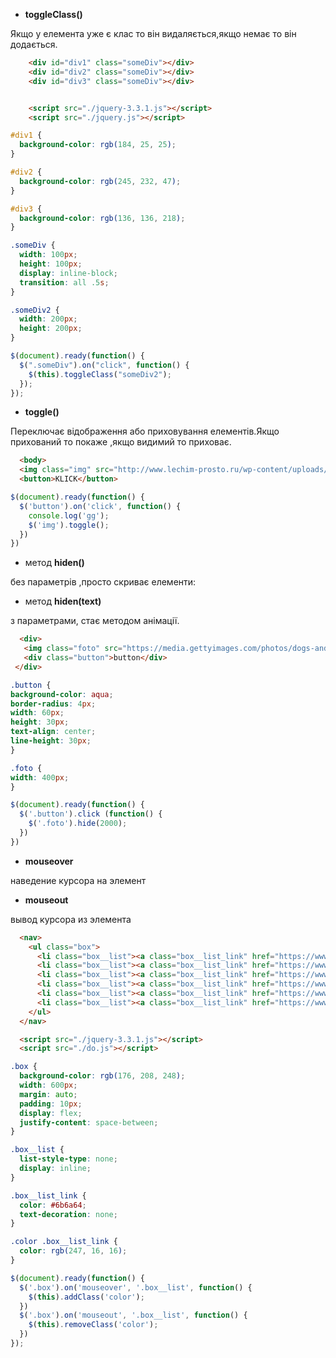 *  **toggleClass()**

Якщо у елемента уже є клас то він видаляється,якщо немає то він додається.
```html
    <div id="div1" class="someDiv"></div>
    <div id="div2" class="someDiv"></div>
    <div id="div3" class="someDiv"></div>


    <script src="./jquery-3.3.1.js"></script>
    <script src="./jquery.js"></script>
```
```css
#div1 {
  background-color: rgb(184, 25, 25);
}

#div2 {
  background-color: rgb(245, 232, 47);
}

#div3 {
  background-color: rgb(136, 136, 218);
}

.someDiv {
  width: 100px;
  height: 100px;
  display: inline-block;
  transition: all .5s;
}

.someDiv2 {
  width: 200px;
  height: 200px;
}
```
```js
$(document).ready(function() {
  $(".someDiv").on("click", function() {
    $(this).toggleClass("someDiv2");
  });
});
```

*  **toggle()**

Переключає відображення або приховування елементів.Якщо прихований то покаже ,якщо видимий то приховає.
```html
  <body>
  <img class="img" src="http://www.lechim-prosto.ru/wp-content/uploads/2016/10/Ehinatseya-foto-i-opisanie-rasteniya.jpg" alt="foto">
  <button>KLICK</button>
```
```js
$(document).ready(function() {
  $('button').on('click', function() {
    console.log('gg');
    $('img').toggle();
  })
})
```



* метод **hiden()**
  
 без параметрів ,просто скриває елементи:
 
* метод **hiden(text)**

 з параметрами, стає методом анімації.

 ```html
   <div>
    <img class="foto" src="https://media.gettyimages.com/photos/dogs-and-cats-snuggle-together-picture-id577960242" alt="foto">
    <div class="button">button</div>
  </div>
  ```
  ```css
  .button {
  background-color: aqua;
  border-radius: 4px;
  width: 60px;
  height: 30px;
  text-align: center;
  line-height: 30px;
}

.foto {
  width: 400px;
}
```
```js
$(document).ready(function() {
  $('.button').click (function() {
    $('.foto').hide(2000);
  })
})
```
*  **mouseover** 

наведение курсора на элемент
  
*  **mouseout**

  вывод курсора из элемента

```html
  <nav>
    <ul class="box">
      <li class="box__list"><a class="box__list_link" href="https://www.youtube.com/feed/subscriptions" target="_blank">Youtube</a></li>
      <li class="box__list"><a class="box__list_link" href="https://www.youtube.com/feed/subscriptions" target="_blank">Youtube</a></li>
      <li class="box__list"><a class="box__list_link" href="https://www.youtube.com/feed/subscriptions" target="_blank">Youtube</a></li>
      <li class="box__list"><a class="box__list_link" href="https://www.youtube.com/feed/subscriptions" target="_blank">Youtube</a></li>
      <li class="box__list"><a class="box__list_link" href="https://www.youtube.com/feed/subscriptions" target="_blank">Youtube</a></li>
      <li class="box__list"><a class="box__list_link" href="https://www.youtube.com/feed/subscriptions" target="_blank">Youtube</a></li>
    </ul>
  </nav>

  <script src="./jquery-3.3.1.js"></script>
  <script src="./do.js"></script>

```
```css
.box {
  background-color: rgb(176, 208, 248);
  width: 600px;
  margin: auto;
  padding: 10px;
  display: flex;
  justify-content: space-between;
}

.box__list {
  list-style-type: none;
  display: inline;
}

.box__list_link {
  color: #6b6a64;
  text-decoration: none;
}

.color .box__list_link {
  color: rgb(247, 16, 16);
}
```
```js
$(document).ready(function() {
  $('.box').on('mouseover', '.box__list', function() {
    $(this).addClass('color');
  })
  $('.box').on('mouseout', '.box__list', function() {
    $(this).removeClass('color');
  })
});
```